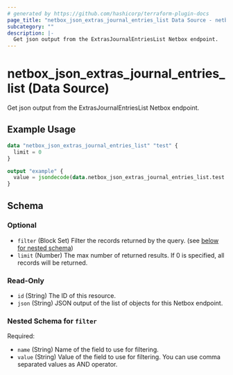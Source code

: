 ```yaml
---
# generated by https://github.com/hashicorp/terraform-plugin-docs
page_title: "netbox_json_extras_journal_entries_list Data Source - netbox"
subcategory: ""
description: |-
  Get json output from the ExtrasJournalEntriesList Netbox endpoint.
---
```


# netbox_json_extras_journal_entries_list (Data Source)

Get json output from the ExtrasJournalEntriesList Netbox endpoint.

## Example Usage

```terraform
data "netbox_json_extras_journal_entries_list" "test" {
  limit = 0
}

output "example" {
  value = jsondecode(data.netbox_json_extras_journal_entries_list.test.json)
}
```

<!-- schema generated by tfplugindocs -->
## Schema

### Optional

- `filter` (Block Set) Filter the records returned by the query. (see [below for nested schema](#nestedblock--filter))
- `limit` (Number) The max number of returned results. If 0 is specified, all records will be returned.

### Read-Only

- `id` (String) The ID of this resource.
- `json` (String) JSON output of the list of objects for this Netbox endpoint.

<a id="nestedblock--filter"></a>
### Nested Schema for `filter`

Required:

- `name` (String) Name of the field to use for filtering.
- `value` (String) Value of the field to use for filtering. You can use comma separated values as AND operator.
